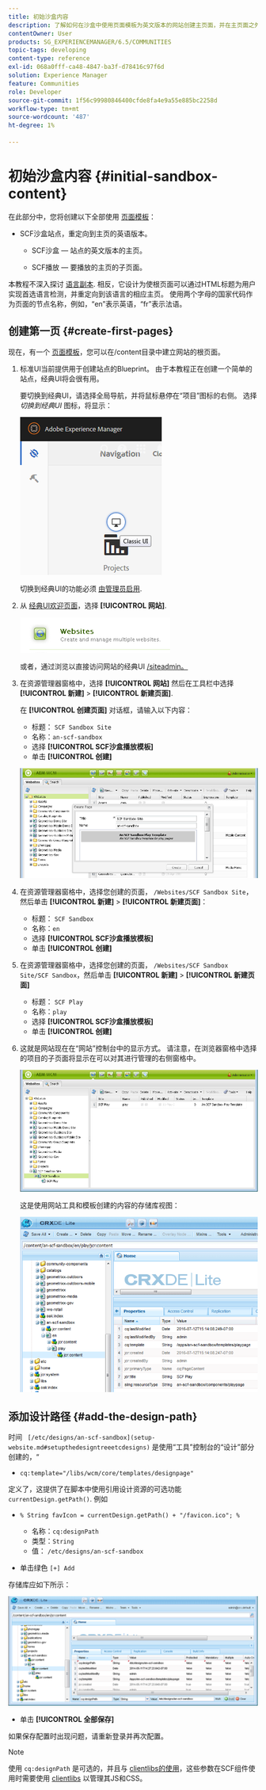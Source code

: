 ```yaml
---
title: 初始沙盒内容
description: 了解如何在沙盒中使用页面模板为英文版本的网站创建主页面，并在主页面之外创建子页面。
contentOwner: User
products: SG_EXPERIENCEMANAGER/6.5/COMMUNITIES
topic-tags: developing
content-type: reference
exl-id: 068a0fff-ca48-4847-ba3f-d78416c97f6d
solution: Experience Manager
feature: Communities
role: Developer
source-git-commit: 1f56c99980846400cfde8fa4e9a55e885bc2258d
workflow-type: tm+mt
source-wordcount: '487'
ht-degree: 1%

---
```


# 初始沙盒内容 {#initial-sandbox-content}

在此部分中，您将创建以下全部使用 [页面模板](initial-app.md#createthepagetemplate)：

* SCF沙盒站点，重定向到主页的英语版本。

   * SCF沙盒 — 站点的英文版本的主页。

   * SCF播放 — 要播放的主页的子页面。

本教程不深入探讨 [语言副本](../../help/sites-administering/tc-prep.md). 相反，它设计为使根页面可以通过HTML标题为用户实现首选语言检测，并重定向到该语言的相应主页。 使用两个字母的国家代码作为页面的节点名称，例如，“en”表示英语，“fr”表示法语。

## 创建第一页 {#create-first-pages}

现在，有一个 [页面模板](initial-app.md#createthepagetemplate)，您可以在/content目录中建立网站的根页面。

1. 标准UI当前提供用于创建站点的Blueprint。 由于本教程正在创建一个简单的站点，经典UI将会很有用。

   要切换到经典UI，请选择全局导航，并将鼠标悬停在“项目”图标的右侧。 选择 *切换到经典UI* 图标，将显示：

   ![经典ui](assets/classic-ui.png)

   切换到经典UI的功能必须 [由管理员启用](../../help/sites-administering/enable-classic-ui.md).

1. 从 [经典UI欢迎页面](http://localhost:4502/welcome.html)，选择 **[!UICONTROL 网站]**.

   ![classic-ui-website](assets/classic-ui-website.png)

   或者，通过浏览以直接访问网站的经典UI [/siteadmin。](http://localhost:4502/siteadmin)

1. 在资源管理器窗格中，选择 **[!UICONTROL 网站]** 然后在工具栏中选择 **[!UICONTROL 新建]** > **[!UICONTROL 新建页面]**.

   在 **[!UICONTROL 创建页面]** 对话框，请输入以下内容：

   * 标题： `SCF Sandbox Site`
   * 名称：`an-scf-sandbox`
   * 选择 **[!UICONTROL SCF沙盒播放模板]**
   * 单击 **[!UICONTROL 创建]**

   ![classic-ui-create-page](assets/classic-ui-create-page.png)

1. 在资源管理器窗格中，选择您创建的页面， `/Websites/SCF Sandbox Site`，然后单击 **[!UICONTROL 新建]** > **[!UICONTROL 新建页面]**：

   * 标题： `SCF Sandbox`
   * 名称：`en`
   * 选择 **[!UICONTROL SCF沙盒播放模板]**
   * 单击 **[!UICONTROL 创建]**

1. 在资源管理器窗格中，选择您创建的页面， `/Websites/SCF Sandbox Site/SCF Sandbox`，然后单击 **[!UICONTROL 新建]** > **[!UICONTROL 新建页面]**

   * 标题： `SCF Play`
   * 名称：`play`
   * 选择 **[!UICONTROL SCF沙盒播放模板]**
   * 单击 **[!UICONTROL 创建]**

1. 这就是网站现在在“网站”控制台中的显示方式。 请注意，在浏览器窗格中选择的项目的子页面将显示在可以对其进行管理的右侧窗格中。

   ![classic-ui-website-page](assets/classic-ui-website-page.png)

   这是使用网站工具和模板创建的内容的存储库视图：

   ![classic-ui-repository-view](assets/classic-ui-repository-view.png)

## 添加设计路径 {#add-the-design-path}

时间 ` [/etc/designs/an-scf-sandbox](setup-website.md#setupthedesigntreeetcdesigns)` 是使用“工具”控制台的“设计”部分创建的，“

* `cq:template="/libs/wcm/core/templates/designpage"`

定义了，这提供了在脚本中使用引用设计资源的可选功能 `currentDesign.getPath()`. 例如

* `% String favIcon = currentDesign.getPath() + "/favicon.ico"; %`


   * 名称：`cq:designPath`
   * 类型：`String`
   * 值： `/etc/designs/an-scf-sandbox`

* 单击绿色 `[+] Add`

存储库应如下所示：

![经典 — ui-repository-path](assets/classic-ui-repository-path.png)

* 单击 **[!UICONTROL 全部保存]**

如果保存配置时出现问题，请重新登录并再次配置。

>[!NOTE]
>
>使用 `cq:designPath` 是可选的，并且与 [clientlibs的使用](develop-app.md#includeclientlibsintemplate)，这些参数在SCF组件使用时需要使用 [clientlibs](client-customize.md#clientlibs-for-scf) 以管理其JS和CSS。
